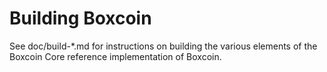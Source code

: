 Building Boxcoin
================

See doc/build-*.md for instructions on building the various
elements of the Boxcoin Core reference implementation of Boxcoin.
